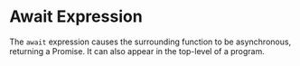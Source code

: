 # Await Expression

The `await` expression causes the surrounding function to be asynchronous, returning a Promise. It can also appear in the top-level of a program.